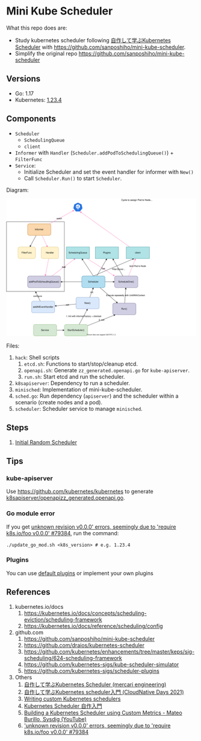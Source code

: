 # Mini Kube Scheduler

What this repo does are:
- Study kubernetes scheduler following [自作して学ぶKubernetes Scheduler](https://engineering.mercari.com/blog/entry/20211220-create-your-kube-scheduler/) with https://github.com/sanposhiho/mini-kube-scheduler.
- Simplify the original repo https://github.com/sanposhiho/mini-kube-scheduler

## Versions

- Go: 1.17
- Kubernetes: [1.23.4](https://github.com/kubernetes/kubernetes/releases/tag/v1.23.4)

## Components

- `Scheduler`
    - `SchedulingQueue`
    - `client`
- `Informer` with `Handler` (`Scheduler.addPodToSchedulingQueue()`) + `FilterFunc`
- `Service`:
    - Initialize Scheduler and set the event handler for informer with `New()`
    - Call `Scheduler.Run()` to start `Scheduler`.

Diagram:

![](diagram.drawio.svg)

Files:
1. `hack`: Shell scripts
    1. `etcd.sh`: Functions to start/stop/cleanup etcd.
    1. `openapi.sh`: Generate `zz_generated.openapi.go` for `kube-apiserver`.
    1. `run.sh`: Start etcd and run the scheduler.
1. `k8sapiserver`: Dependency to run a scheduler.
1. `minisched`: Implementation of mini-kube-scheduler.
1. `sched.go`: Run dependency (`apiserver`) and the scheduler within a scenario (create nodes and a pod).
1. `scheduler`: Scheduler service to manage `minisched`.

## Steps

1. [Initial Random Scheduler](https://github.com/nakamasato/mini-kube-scheduler/blob/01-initial-random-scheduler/01-initial-random-scheduler.md)

## Tips

### kube-apiserver

Use https://github.com/kubernetes/kubernetes to generate [k8sapiserver/openapizz_generated.openapi.go](k8sapiserver/openapizz_generated.openapi.go).

### Go module error

If you get [unknown revision v0.0.0' errors, seemingly due to 'require k8s.io/foo v0.0.0' #79384](https://github.com/kubernetes/kubernetes/issues/79384#issuecomment-521493597), run the command:

```
./update_go_mod.sh <k8s_version> # e.g. 1.23.4
```

### Plugins

You can use [default plugins](https://kubernetes.io/docs/reference/scheduling/config/#scheduling-plugins) or implement your own plugins

## References
1. kubernetes.io/docs
    1. https://kubernetes.io/docs/concepts/scheduling-eviction/scheduling-framework
    1. https://kubernetes.io/docs/reference/scheduling/config
1. github.com
    1. https://github.com/sanposhiho/mini-kube-scheduler
    1. https://github.com/draios/kubernetes-scheduler
    1. https://github.com/kubernetes/enhancements/tree/master/keps/sig-scheduling/624-scheduling-framework
    1. https://github.com/kubernetes-sigs/kube-scheduler-simulator
    1. https://github.com/kubernetes-sigs/scheduler-plugins
1. Others
    1. [自作して学ぶKubernetes Scheduler (mercari engineering)](https://engineering.mercari.com/blog/entry/20211220-create-your-kube-scheduler/)
    1. [自作して学ぶKubernetes scheduler入門 (CloudNative Days 2021)](https://event.cloudnativedays.jp/cndt2021/talks/1184)
    1. [Writing custom Kubernetes schedulers](https://banzaicloud.com/blog/k8s-custom-scheduler/)
    1. [Kubernetes Scheduler 自作入門](https://qiita.com/ozota/items/28f6686029865e8df4fe)
    1. [Building a Kubernetes Scheduler using Custom Metrics - Mateo Burillo, Sysdig (YouTube)](https://www.youtube.com/watch?v=4TaHQgG9wEg)
    1. ['unknown revision v0.0.0' errors, seemingly due to 'require k8s.io/foo v0.0.0' #79384](https://github.com/kubernetes/kubernetes/issues/79384#issuecomment-521493597)
